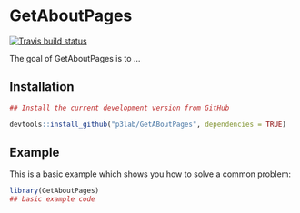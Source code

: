 
# GetAboutPages

<!-- badges: start -->
[![Travis build status](https://travis-ci.com/p3lab/GetAboutPages.svg?branch=main)](https://travis-ci.com/p3lab/GetAboutPages)
<!-- badges: end -->

The goal of GetAboutPages is to ...

## Installation

``` r
## Install the current development version from GitHub

devtools::install_github("p3lab/GetABoutPages", dependencies = TRUE)

```

## Example

This is a basic example which shows you how to solve a common problem:

``` r
library(GetAboutPages)
## basic example code
```

